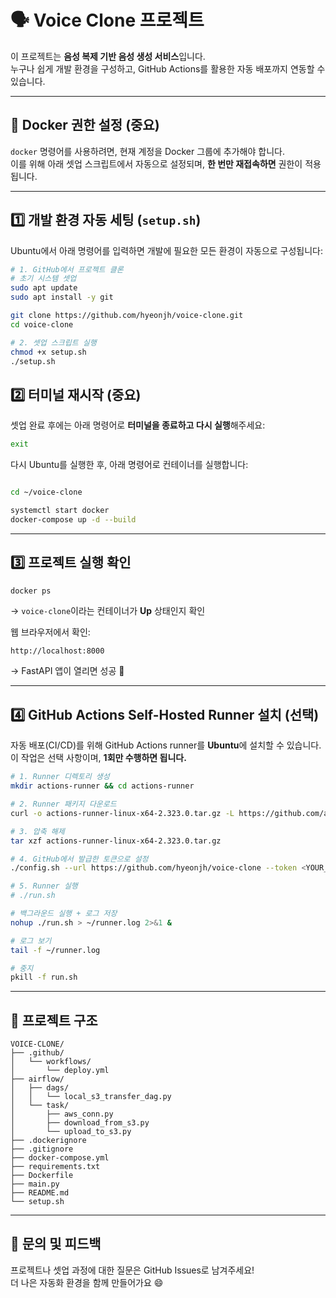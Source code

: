 # 🗣️ Voice Clone 프로젝트

이 프로젝트는 **음성 복제 기반 음성 생성 서비스**입니다.  
 누구나 쉽게 개발 환경을 구성하고, GitHub Actions를 활용한 자동 배포까지 연동할 수 있습니다.

---

## 🐳 Docker 권한 설정 (중요)

`docker` 명령어를 사용하려면, 현재 계정을 Docker 그룹에 추가해야 합니다.  
이를 위해 아래 셋업 스크립트에서 자동으로 설정되며, **한 번만 재접속하면** 권한이 적용됩니다.

---

## 1️⃣ 개발 환경 자동 세팅 (`setup.sh`)

Ubuntu에서 아래 명령어를 입력하면 개발에 필요한 모든 환경이 자동으로 구성됩니다:

```bash
# 1. GitHub에서 프로젝트 클론
# 초기 시스템 셋업
sudo apt update
sudo apt install -y git

git clone https://github.com/hyeonjh/voice-clone.git
cd voice-clone

# 2. 셋업 스크립트 실행
chmod +x setup.sh
./setup.sh
```


## 2️⃣ 터미널 재시작 (중요)

셋업 완료 후에는 아래 명령어로 **터미널을 종료하고 다시 실행**해주세요:

```bash
exit
```

다시 Ubuntu를 실행한 후, 아래 명령어로 컨테이너를 실행합니다:

```bash

cd ~/voice-clone

systemctl start docker
docker-compose up -d --build
```

---

## 3️⃣ 프로젝트 실행 확인

```bash
docker ps
```

→ `voice-clone`이라는 컨테이너가 **Up** 상태인지 확인

웹 브라우저에서 확인:

```
http://localhost:8000
```

→ FastAPI 앱이 열리면 성공 🎉

---

## 4️⃣ GitHub Actions Self-Hosted Runner 설치 (선택)

자동 배포(CI/CD)를 위해 GitHub Actions runner를 **Ubuntu**에 설치할 수 있습니다.  
이 작업은 선택 사항이며, **1회만 수행하면 됩니다.**

```bash
# 1. Runner 디렉토리 생성
mkdir actions-runner && cd actions-runner

# 2. Runner 패키지 다운로드
curl -o actions-runner-linux-x64-2.323.0.tar.gz -L https://github.com/actions/runner/releases/download/v2.323.0/actions-runner-linux-x64-2.323.0.tar.gz

# 3. 압축 해제
tar xzf actions-runner-linux-x64-2.323.0.tar.gz

# 4. GitHub에서 발급한 토큰으로 설정
./config.sh --url https://github.com/hyeonjh/voice-clone --token <YOUR_TOKEN>

# 5. Runner 실행
# ./run.sh

# 백그라운드 실행 + 로그 저장
nohup ./run.sh > ~/runner.log 2>&1 &

# 로그 보기
tail -f ~/runner.log

# 중지
pkill -f run.sh
```

---

## 📁 프로젝트 구조 

```
VOICE-CLONE/
├── .github/
│   └── workflows/
│       └── deploy.yml
├── airflow/
│   ├── dags/
│   │   └── local_s3_transfer_dag.py
│   └── task/
│       ├── aws_conn.py
│       ├── download_from_s3.py
│       └── upload_to_s3.py
├── .dockerignore
├── .gitignore
├── docker-compose.yml
├── requirements.txt
├── Dockerfile
├── main.py
├── README.md
└── setup.sh

```

---

## 🙌 문의 및 피드백

프로젝트나 셋업 과정에 대한 질문은 GitHub Issues로 남겨주세요!  
더 나은 자동화 환경을 함께 만들어가요 😄
